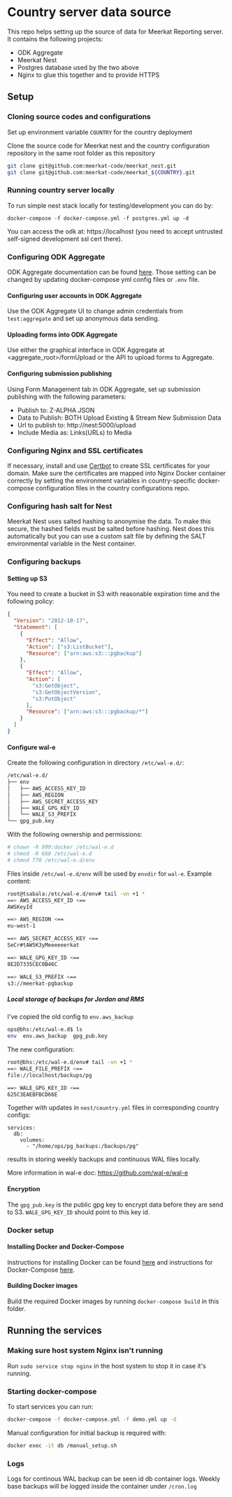 # Country server data source

This repo helps setting up the source of data for Meerkat Reporting server.
It contains the following projects:
* ODK Aggregate
* Meerkat Nest
* Postgres database used by the two above
* Nginx to glue this together and to provide HTTPS

## Setup

### Cloning source codes and configurations
Set up environment variable `COUNTRY` for the country deployment

Clone the source code for Meerkat nest and the country configuration repository in the same root folder as this repository
```bash
git clone git@github.com:meerkat-code/meerkat_nest.git
git clone git@github.com:meerkat-code/meerkat_${COUNTRY}.git
```

### Running country server locally
To run simple nest stack locally for testing/development you can do by:
```
docker-compose -f docker-compose.yml -f postgres.yml up -d
```
You can access the odk at: https://localhost (you need to accept untrusted self-signed development ssl cert there).


### Configuring ODK Aggregate
ODK Aggregate documentation can be found [here](http://docs.opendatakit.org/aggregate-guide/).
Those setting can be changed by updating docker-compose yml config files or `.env` file.

#### Configuring user accounts in ODK Aggregate
Use the ODK Aggregate UI to change admin credentials from `test:aggregate` and set up anonymous data sending.

#### Uploading forms into ODK Aggregate
Use either the graphical interface in ODK Aggregate at <aggregate_root>/formUpload or the API to upload forms to Aggregate.

#### Configuring submission publishing
Using Form Management tab in ODK Aggregate, set up submission publishing with the following parameters:
* Publish to: Z-ALPHA JSON
* Data to Publish: BOTH Upload Existing & Stream New Submission Data
* Url to publish to: http://nest:5000/upload
* Include Media as: Links(URLs) to Media

### Configuring Nginx and SSL certificates
If necessary, install and use [Certbot](https://certbot.eff.org/) to create SSL certificates for your domain. Make sure the certificates are mapped into Nginx Docker container correctly by setting the environment variables in country-specific docker-compose configuration files in the country configurations repo.

### Configuring hash salt for Nest
Meerkat Nest uses salted hashing to anonymise the data. To make this secure, the hashed fields must be salted before hashing. Nest does this automatically but
you can use a custom salt file by defining the SALT environmental variable in the Nest container.

### Configuring backups

#### Setting up S3
You need to create a bucket in S3 with reasonable expiration time and the following policy:
```json
{
  "Version": "2012-10-17",
  "Statement": [
    {
      "Effect": "Allow",
      "Action": ["s3:ListBucket"],
      "Resource": ["arn:aws:s3:::pgbackup"]
    },
    {
      "Effect": "Allow",
      "Action": [
        "s3:GetObject",
        "s3:GetObjectVersion",
        "s3:PutObject"
      ],
      "Resource": ["arn:aws:s3:::pgbackup/*"]
    }
  ]
}
```
#### Configure wal-e
Create the following configuration in directory `/etc/wal-e.d/`:
```bash
/etc/wal-e.d/
├── env
│   ├── AWS_ACCESS_KEY_ID
│   ├── AWS_REGION
│   ├── AWS_SECRET_ACCESS_KEY
│   ├── WALE_GPG_KEY_ID
│   └── WALE_S3_PREFIX
└── gpg_pub.key

```
With the following ownership and permissions:
```bash
# chown -R 999:docker /etc/wal-e.d
# chmod -R 660 /etc/wal-e.d
# chmod 770 /etc/wal-e.d/env
```
Files inside `/etc/wal-e.d/env` will be used by `envdir` for `wal-e`. Example content:
```bash
root@tsabala:/etc/wal-e.d/env# tail -vn +1 *
==> AWS_ACCESS_KEY_ID <==
AWSKeyId

==> AWS_REGION <==
eu-west-1

==> AWS_SECRET_ACCESS_KEY <==
SeCr#tAW5K3yMeeeeeerkat

==> WALE_GPG_KEY_ID <==
8E2D7335CEC0B46C

==> WALE_S3_PREFIX <==
s3://meerkat-pgbackup
```

##### Local storage of backups for Jordan and RMS
I've copied the old config to `env.aws_backup`
```bash
ops@bhs:/etc/wal-e.d$ ls
env  env.aws_backup  gpg_pub.key
```
The new configuration:
```bash
root@bhs:/etc/wal-e.d/env# tail -vn +1 *
==> WALE_FILE_PREFIX <==
file://localhost/backups/pg

==> WALE_GPG_KEY_ID <==
625C3EAEBFBCD66E
```
Together with updates in `nest/country.yml` files in corresponding country configs:
```docker
services:
  db:
    volumes:
      - "/home/ops/pg_backups:/backups/pg"
```
results in storing weekly backups and continuous WAL files locally.

More information in wal-e doc: https://github.com/wal-e/wal-e

#### Encryption
The `gpg_pub.key` is the public gpg key to encrypt data before they are send to S3.
`WALE_GPG_KEY_ID` should point to this key id.

### Docker setup

#### Installing Docker and Docker-Compose
Instructions for installing Docker can be found [here](https://docs.docker.com/engine/installation/) and instructions for Docker-Compose [here](https://docs.docker.com/compose/install/).

#### Building Docker images
Build the required Docker images by running
`docker-compose build` in this folder.

## Running the services

### Making sure host system Nginx isn't running
Run `sudo service stop nginx` in the host system to stop it in case it's running.

### Starting docker-compose
To start services you can run:
```bash
docker-compose -f docker-compose.yml -f demo.yml up -d
```
Manual configuration for initial backup is required with:
```bash
docker exec -it db /manual_setup.sh
```

### Logs
Logs for continous WAL backup can be seen id db container logs.
Weekly base backups will be logged inside the container under `/cron.log`


